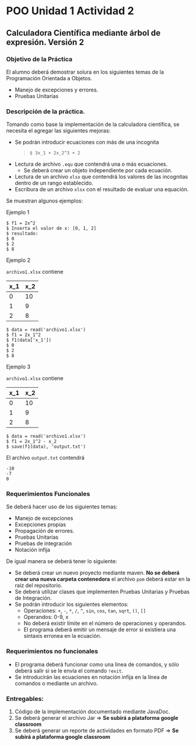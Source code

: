 # POO Unidad 1 Actividad 2
## Calculadora Científica mediante árbol de expresión. Versión 2

### Objetivo de la Práctica

El alumno deberá demostrar solura en los siguientes temas de la Programación Orientada a Objetos.
  * Manejo de excepciones y errores.
  * Pruebas Unitarias

### Descripción de la práctica.

Tomando como base la implementación de la calculadora científica, se necesita el agregar las siguientes mejoras:

  * Se podrán introducir ecuaciones con más de una incognita
    > ```
    > $ 3x_1 + 2x_2^3 + 2
    > ```
  * Lectura de archivo `.equ` que contendrá una o más ecuaciones.
    * Se deberá crear un objeto independiente por cada ecuación.
  * Lectura de un archivo `xlsx` que contendrá los valores de las incognitas dentro de un rango establecido.
  * Escribura de un archivo `xlsx` con el resultado de evaluar una equación.

Se muestran algunos ejemplos:

Ejemplo 1

```
$ f1 = 2x^2
$ Inserta el valor de x: [0, 1, 2]
$ resultado:
$ 0
$ 2
$ 8
```

Ejemplo 2

`archivo1.xlsx` contiene

| x_1 | x_2 |
|---| --- |
| 0 | 10 |
| 1 | 9 |
| 2 | 8 |

```
$ data = read('archivo1.xlsx')
$ f1 = 2x_1^2
$ f1(data['x_1'])
$ 0
$ 2
$ 8
```

Ejemplo 3

`archivo1.xlsx` contiene

| x_1 | x_2 |
|---| --- |
| 0 | 10 |
| 1 | 9 |
| 2 | 8 |

```
$ data = read('archivo1.xlsx')
$ f1 = 2x_1^2 - x_2
$ save(f1(data), 'output.txt')
```
El archivo `output.txt` contendrá
```
-10
-7
0
```


### Requerimientos Funcionales
Se deberá hacer uso de los siguientes temas:

  * Manejo de excepciones
  * Excepciones propias
  * Propagación de errores.
  * Pruebas Unitarias
  * Pruebas de integración
  * Notación infija

De igual manera se deberá tener lo siguiente:

  * Se deberá crear un nuevo proyecto mediante maven. **No se deberá crear una nueva carpeta contenedora** el archivo `pom` deberá estar en la raiz del repositorio.
  * Se deberá utilizar clases que implementen Pruebas Unitarias y Pruebas de Integración.
  * Se podrán introducir los siguientes elementos:
    * Operaciones: `+`, `-`, `*`, `/`, `^`, `sin`, `cos`, `tan`, `sqrt`, `()`, `[]`
    * Operandos: 0-9, x
    * No deberá existir límite en el número de operaciones y operandos.
    * El programa deberá emitir un mensaje de error si existiera una sintaxis erronea en la ecuación.

### Requerimientos no funcionales

  * El programa deberá funcionar como una linea de comandos, y sólo deberá salir si se le envía el comando `!exit`.
  * Se introducirán las ecuaciones en notación infija en la línea de comandos o mediante un archivo.

### Entregables:

  1. Código de la implementación documentado mediante JavaDoc.
  2. Se deberá generar el archivo Jar => **Se subirá a plataforma google classroom**
  3. Se deberá generar un reporte de actividades en formato PDF => **Se subirá a plataforma google classroom**

